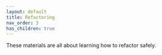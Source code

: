 ```yaml
---
layout: default
title: Refactoring
nav_order: 3
has_children: true
---
```


These materials are all about learning how to refactor safely. 
